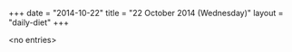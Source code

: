 +++
date = "2014-10-22"
title = "22 October 2014 (Wednesday)"
layout = "daily-diet"
+++


\<no entries\>

